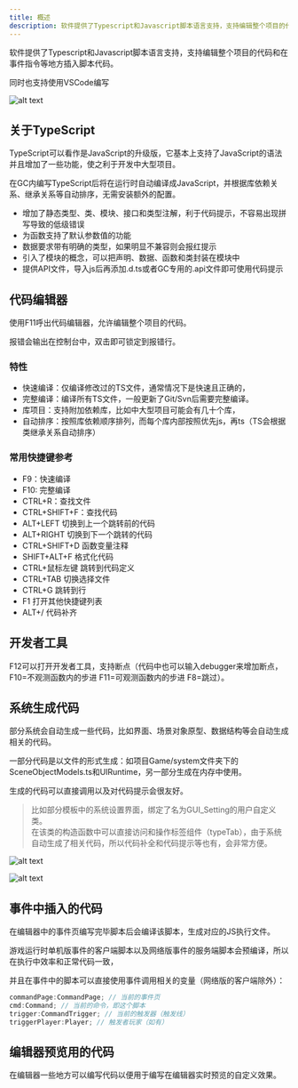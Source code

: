 ```yaml
---
title: 概述
description: 软件提供了Typescript和Javascript脚本语言支持，支持编辑整个项目的代码和在事件指令等地方插入脚本代码。同时也支持使用VSCode编写
---
```


软件提供了Typescript和Javascript脚本语言支持，支持编辑整个项目的代码和在事件指令等地方插入脚本代码。

同时也支持使用VSCode编写

![alt text](https://cdn.gcw.wiki.wiki/gcw/image/zh_hans/getting-started/18.script/1.index/image.png)

## 关于TypeScript

TypeScript可以看作是JavaScript的升级版，它基本上支持了JavaScript的语法并且增加了一些功能，使之利于开发中大型项目。

在GC内编写TypeScript后将在运行时自动编译成JavaScript，并根据库依赖关系、继承关系等自动排序，无需安装额外的配置。

- 增加了静态类型、类、模块、接口和类型注解，利于代码提示，不容易出现拼写导致的低级错误
- 为函数支持了默认参数值的功能
- 数据要求带有明确的类型，如果明显不兼容则会报红提示
- 引入了模块的概念，可以把声明、数据、函数和类封装在模块中
- 提供API文件，导入js后再添加.d.ts或者GC专用的.api文件即可使用代码提示

## 代码编辑器

使用F11呼出代码编辑器，允许编辑整个项目的代码。

报错会输出在控制台中，双击即可锁定到报错行。

### 特性

- 快速编译：仅编译修改过的TS文件，通常情况下是快速且正确的，
- 完整编译：编译所有TS文件，一般更新了Git/Svn后需要完整编译。
- 库项目：支持附加依赖库，比如中大型项目可能会有几十个库，
- 自动排序：按照库依赖顺序排列，而每个库内部按照优先js，再ts（TS会根据类继承关系自动排序）

### 常用快捷键参考

- F9：快速编译
- F10: 完整编译
- CTRL+R：查找文件
- CTRL+SHIFT+F：查找代码
- ALT+LEFT 切换到上一个跳转前的代码
- ALT+RIGHT 切换到下一个跳转的代码
- CTRL+SHIFT+D 函数变量注释
- SHIFT+ALT+F 格式化代码
- CTRL+鼠标左键 跳转到代码定义
- CTRL+TAB 切换选择文件
- CTRL+G 跳转到行
- F1 打开其他快捷键列表
- ALT+/ 代码补齐

## 开发者工具

F12可以打开开发者工具，支持断点（代码中也可以输入debugger来增加断点，F10=不观测函数内的步进 F11=可观测函数内的步进 F8=跳过）。

## 系统生成代码

部分系统会自动生成一些代码，比如界面、场景对象原型、数据结构等会自动生成相关的代码。

一部分代码是以文件的形式生成：如项目Game/system文件夹下的SceneObjectModels.ts和UIRuntime，另一部分生成在内存中使用。

生成的代码可以直接调用以及对代码提示会很友好。

> 比如部分模板中的系统设置界面，绑定了名为GUI_Setting的用户自定义类。
> <br>在该类的构造函数中可以直接访问和操作标签组件（typeTab），由于系统自动生成了相关代码，所以代码补全和代码提示等也有，会非常方便。

![alt text](https://cdn.gcw.wiki.wiki/gcw/image/zh_hans/getting-started/13.interface/1.index/image-2.png)

![alt text](https://cdn.gcw.wiki.wiki/gcw/image/zh_hans/getting-started/13.interface/1.index/image-3.png)

## 事件中插入的代码

在编辑器中的事件页编写完毕脚本后会编译该脚本，生成对应的JS执行文件。

游戏运行时单机版事件的客户端脚本以及网络版事件的服务端脚本会预编译，所以在执行中效率和正常代码一致，

并且在事件中的脚本可以直接使用事件调用相关的变量（网络版的客户端除外）：

```ts [Script.ts]
commandPage:CommandPage; // 当前的事件页
cmd:Command; // 当前的命令，即这个脚本
trigger:CommandTrigger; // 当前的触发器（触发线）
triggerPlayer:Player; // 触发者玩家（如有）
```

## 编辑器预览用的代码

在编辑器一些地方可以编写代码以便用于编写在编辑器实时预览的自定义效果。
